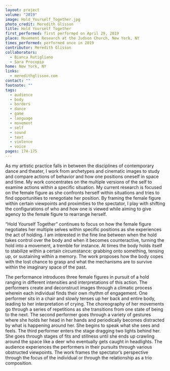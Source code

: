 ```yaml
---
layout: project
volume: "2019"
image: Hold_Yourself_Together.jpg
photo_credit: Meredith Glisson
title: Hold Yourself Together
first_performed: first performed on April 29, 2019
place: Movement Research at the Judson Church, New York, NY
times_performed: performed once in 2019
contributor: Meredith Glisson
collaborators:
  - Bianca Rutigliano
  - Sara Procopio
home: New York, NY
links:
  - meredithglisson.com
contact: ""
footnote: ""
tags:
  - audience
  - body
  - borders
  - dance
  - game
  - language
  - movement
  - self
  - sound
  - text
  - violence
  - voice
pages: 174-175
---
```


As my artistic practice falls in between the disciplines of contemporary dance and theater, I work from archetypes and cinematic images to study and compare actions of behavior and how one positions oneself in space and time. My work concentrates on the multiple versions of the self to examine actions within a specific situation. My current research is focused on the female figure as she confronts herself within situations and tries to find opportunities to renegotiate her position. By framing the female figure within certain viewpoints and proximities to the spectator, I play with shifting the configurations of who and how one is viewed while aiming to give agency to the female figure to rearrange herself.

“Hold Yourself Together” continues to focus on how the female figure negotiates her multiple selves within specific positions as she experiences the act of holding. I am interested in the fine line between when the hold takes control over the body and when it becomes counteractive, turning the hold into a movement, a tremble for instance. At times the body holds itself to stabilize within a certain circumstance: grabbing onto something, tensing up, or sustaining within a memory. The work proposes how the body copes with the lost chance to grasp and what the mechanisms are to survive within the imaginary space of the past.

The performance introduces three female figures in pursuit of a hold ranging in different intensities and interpretations of this action. The performers create and deconstruct images through a climatic process wherein each individual finds their own rhythm of engagement. One performer sits in a chair and slowly tenses up her back and entire body, leading to her interpretation of crying. The choreography of her movements go through a series of repetitions as she transitions from one state of being to the next. The second performer goes through a variety of gestures where she holds her head in her hands and periodically becomes distracted by what is happening around her. She begins to speak what she sees and feels. The third performer enters the stage dragging two lights behind her. She goes through stages of fits and stillness until she ends up crawling around the space like a deer who eventually gets caught in headlights. The audience experiences the performers in their pursuits through various obstructed viewpoints. The work frames the spectator’s perspective through the focus of the individual or through the relationship as a trio composition.
